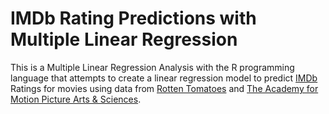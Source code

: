 # IMDb Rating Predictions with Multiple Linear Regression

This is a Multiple Linear Regression Analysis with the R programming language that attempts to create a linear regression model to predict [IMDb](https://www.imdb.com/) Ratings for movies using data from [Rotten Tomatoes](https://www.rottentomatoes.com/) and [The Academy for Motion Picture Arts & Sciences](https://www.oscars.org/). 


